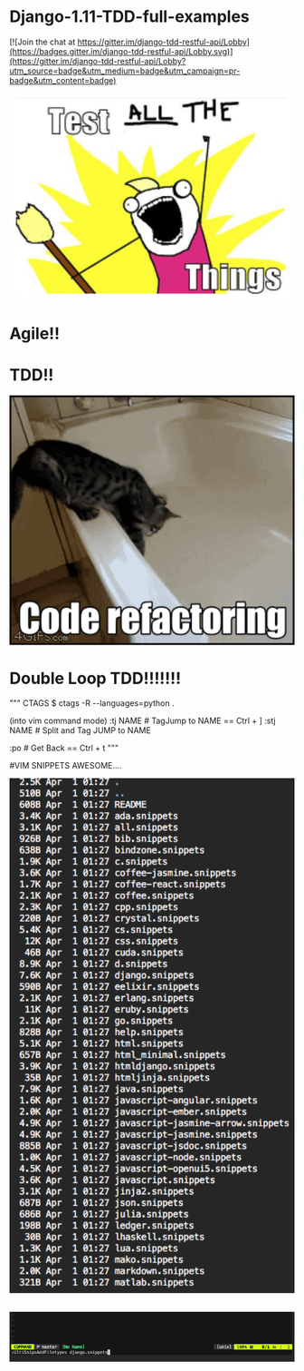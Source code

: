 # Django-1.11-TDD-full-examples

[![Join the chat at https://gitter.im/django-tdd-restful-api/Lobby](https://badges.gitter.im/django-tdd-restful-api/Lobby.svg)](https://gitter.im/django-tdd-restful-api/Lobby?utm_source=badge&utm_medium=badge&utm_campaign=pr-badge&utm_content=badge)


<p align="left">
  <img src="./img/tdd.png" width="600"/>
</p>

# Agile!!
# TDD!!

<p align="left">
  <img src="./img/refactoring_cat.gif" width="600"/>
</p>

# Double Loop TDD!!!!!!!

"""
CTAGS 
$ ctags -R --languages=python .


(into vim command mode)
:tj NAME   # TagJump to NAME      ==    Ctrl + ]
:stj NAME  # Split and Tag JUMP to NAME

:po # Get Back                    ==    Ctrl + t
"""





#VIM SNIPPETS  AWESOME....
<p align="left">
  <img src="./img/filelist.png" width="600"/>
</p>

##
<p align="left">
  <img src="./img/snippets.png" width="600"/>
</p>

